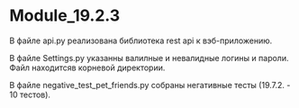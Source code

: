# Module_19.2.3

В файле api.py реализована библиотека rest api к вэб-приложению.

В файле Settings.py указанны валилные и невалидные логины и пароли. Файл находитсяв корневой директории.

В файле negative_test_pet_friends.py собраны негативные тесты (19.7.2. - 10 тестов).
